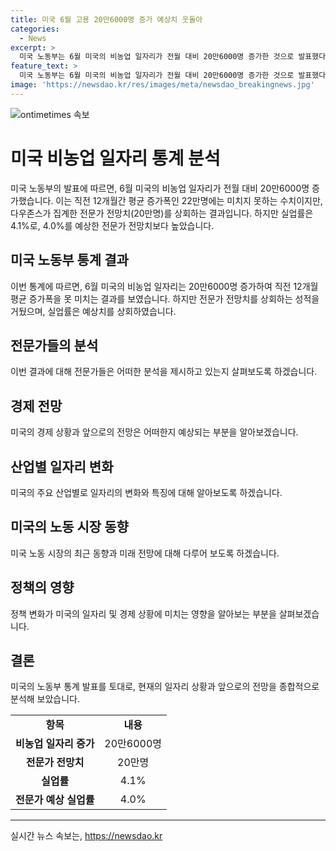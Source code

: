 ```yaml
---
title: 미국 6월 고용 20만6000명 증가 예상치 웃돌아
categories:
  - News
excerpt: >
  미국 노동부는 6월 미국의 비농업 일자리가 전월 대비 20만6000명 증가한 것으로 발표했다. 이는 전문가 예상치를 웃돌았지만, 실업률은 4.1%로 전문가 예상치를 상회했다. 다우존스 전문가 전망치를 못 미치는 결과이지만, 경제 증가세에 긍정적인 영향을 줄 것으로 전망된다. (150자)
feature_text: >
  미국 노동부는 6월 미국의 비농업 일자리가 전월 대비 20만6000명 증가한 것으로 발표했다. 이는 전문가 예상치를 웃돌았지만, 실업률은 4.1%로 전문가 예상치를 상회했다. 다우존스 전문가 전망치를 못 미치는 결과이지만, 경제 증가세에 긍정적인 영향을 줄 것으로 전망된다. (150자)
image: 'https://newsdao.kr/res/images/meta/newsdao_breakingnews.jpg'
---
```


<p><img src="https://newsdao.kr/res/images/meta/newsdao_breakingnews.jpg" alt="ontimetimes 속보" /></p>

<h1>미국 비농업 일자리 통계 분석</h1>

<p data-ke-size="size16">미국 노동부의 발표에 따르면, 6월 미국의 비농업 일자리가 전월 대비 20만6000명 증가했습니다. 이는 직전 12개월간 평균 증가폭인 22만명에는 미치지 못하는 수치이지만, 다우존스가 집계한 전문가 전망치(20만명)를 상회하는 결과입니다. 하지만 실업률은 4.1%로, 4.0%를 예상한 전문가 전망치보다 높았습니다.</p>

<h2 data-ke-size="size26">미국 노동부 통계 결과</h2>

<p data-ke-size="size16">이번 통계에 따르면, 6월 미국의 비농업 일자리는 20만6000명 증가하여 직전 12개월 평균 증가폭을 못 미치는 결과를 보였습니다. 하지만 전문가 전망치를 상회하는 성적을 거뒀으며, 실업률은 예상치를 상회하였습니다.</p>

<h2 data-ke-size="size26">전문가들의 분석</h2>

<p data-ke-size="size16">이번 결과에 대해 전문가들은 어떠한 분석을 제시하고 있는지 살펴보도록 하겠습니다.</p>

<h2 data-ke-size="size26">경제 전망</h2>

<p data-ke-size="size16">미국의 경제 상황과 앞으로의 전망은 어떠한지 예상되는 부분을 알아보겠습니다.</p>

<h2 data-ke-size="size26">산업별 일자리 변화</h2>

<p data-ke-size="size16">미국의 주요 산업별로 일자리의 변화와 특징에 대해 알아보도록 하겠습니다.</p>

<h2 data-ke-size="size26">미국의 노동 시장 동향</h2>

<p data-ke-size="size16">미국 노동 시장의 최근 동향과 미래 전망에 대해 다루어 보도록 하겠습니다.</p>

<h2 data-ke-size="size26">정책의 영향</h2>

<p data-ke-size="size16">정책 변화가 미국의 일자리 및 경제 상황에 미치는 영향을 알아보는 부분을 살펴보겠습니다.</p>

<h2 data-ke-size="size26">결론</h2>

<p data-ke-size="size16">미국의 노동부 통계 발표를 토대로, 현재의 일자리 상황과 앞으로의 전망을 종합적으로 분석해 보았습니다.</p>

<table>
  <tr>
    <td style="text-align: center; height: 17px;"><b>항목</b></td>
    <td style="text-align: center; height: 17px;"><b>내용</b></td>
  </tr>
  <tr>
    <td style="text-align: center; height: 17px;"><b>비농업 일자리 증가</b></td>
    <td style="text-align: center; height: 17px;">20만6000명</td>
  </tr>
  <tr>
    <td style="text-align: center; height: 17px;"><b>전문가 전망치</b></td>
    <td style="text-align: center; height: 17px;">20만명</td>
  </tr>
  <tr>
    <td style="text-align: center; height: 17px;"><b>실업률</b></td>
    <td style="text-align: center; height: 17px;">4.1%</td>
  </tr>
  <tr>
    <td style="text-align: center; height: 17px;"><b>전문가 예상 실업률</b></td>
    <td style="text-align: center; height: 17px;">4.0%</td>
  </tr>
</table>

<hr>
실시간 뉴스 속보는, <a href="https://newsdao.kr" rel="dofollow">https://newsdao.kr</a>


